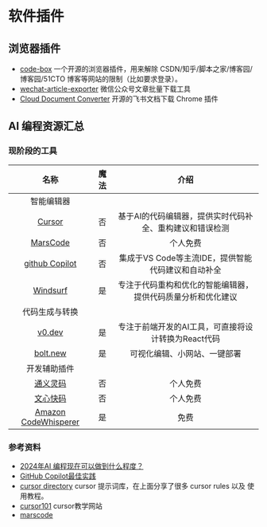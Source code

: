 # 软件插件

## 浏览器插件
  - [code-box](https://github.com/027xiguapi/code-box) 一个开源的浏览器插件，用来解除 CSDN/知乎/脚本之家/博客园/博客园/51CTO 博客等网站的限制（比如要求登录）。
  - [wechat-article-exporter](https://github.com/jooooock/wechat-article-exporter) 微信公众号文章批量下载工具
  - [Cloud Document Converter](https://github.com/lujunji4113/cloud-document-converter) 开源的飞书文档下载 Chrome 插件


## AI 编程资源汇总
### 现阶段的工具
|                                名称                                 | 魔法  |                             介绍                             |
| :-----------------------------------------------------------------: | :---: | :----------------------------------------------------------: |
|                             智能编辑器                              |       |                                                              |
|                  [Cursor](https://www.cursor.com/)                  |  否   |   基于AI的代码编辑器，提供实时代码补全、重构建议和错误检测   |
|                [MarsCode](https://www.marscode.cn/)                 |  否   |                           个人免费                           |
|   [github Copilot](https://docs.github.com/zh/copilot/quickstart)   |  否   |      集成于VS Code等主流IDE，提供智能代码建议和自动补全      |
|              [Windsurf](https://codeium.com/windsurf)               |  是   | 专注于代码重构和优化的智能编辑器，提供代码质量分析和优化建议 |
|                           代码生成与转换                            |       |                                                              |
|                      [v0.dev](https://v0.dev/)                      |  是   |     专注于前端开发的AI工具，可直接将设计转换为React代码      |
|                    [bolt.new](https://bolt.new/)                    |  是   |                 可视化编辑、小网站、一键部署                 |
|                            开发辅助插件                             |       |                                                              |
|            [通义灵码](https://tongyi.aliyun.com/lingma)             |  否   |                           个人免费                           |
|               [文心快码](https://comate.baidu.com/zh)               |  否   |                           个人免费                           |
| [Amazon CodeWhisperer](https://aws.amazon.com/cn/pm/codewhisperer/) |  是   |                             免费                             |

### 参考资料
- [2024年AI 编程现在可以做到什么程度？](https://mp.weixin.qq.com/s/kMA0ngu8pQoscrCEwgmXbA)
- [GitHub Copilot最佳实践](https://mp.weixin.qq.com/s/4BonLFwot6nEDVldSopLAQ)
- [cursor directory](https://cursor.directory/) cursor 提示词库，在上面分享了很多 cursor rules 以及 使用教程。
- [cursor101](https://cursor101.com/zh/article) cursor教学网站
- [marscode](https://docs.marscode.cn/docs/introduction-to-marscode-ide)